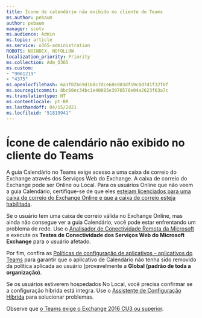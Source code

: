 ```yaml
---
title: Ícone de calendário não exibido no cliente do Teams
ms.author: pebaum
author: pebaum
manager: scotv
ms.audience: Admin
ms.topic: article
ms.service: o365-administration
ROBOTS: NOINDEX, NOFOLLOW
localization_priority: Priority
ms.collection: Adm_O365
ms.custom:
- "9001219"
- "4375"
ms.openlocfilehash: 6a3f02b69d160c7dce68ed03df59c0d7d1f32f0f
ms.sourcegitcommit: 8bc60ec34bc1e40685e3976576e04a2623f63a7c
ms.translationtype: HT
ms.contentlocale: pt-BR
ms.lasthandoff: 04/15/2021
ms.locfileid: "51819941"
---
```

# <a name="calendar-icon-not-showing-in-teams-client"></a>Ícone de calendário não exibido no cliente do Teams

A guia Calendário no Teams exige acesso a uma caixa de correio do Exchange através dos Serviços Web do Exchange. A caixa de correio do Exchange pode ser Online ou Local. Para os usuários Online que não veem a guia Calendário, certifique-se de que eles [estejam licenciados para uma caixa de correio do Exchange Online e que a caixa de correio esteja habilitada](https://docs.microsoft.com/exchange/recipients-in-exchange-online/create-user-mailboxes).

Se o usuário tem uma caixa de correio válida no Exchange Online, mas ainda não consegue ver a guia Calendário, você pode estar enfrentando um problema de rede. Use o [Analisador de Conectividade Remota da Microsoft](https://testconnectivity.microsoft.com/) e execute os **Testes de Conectividade dos Serviços Web do Microsoft Exchange** para o usuário afetado.

Por fim, confira as [Políticas de configuração de aplicativos – aplicativos do Teams](https://admin.teams.microsoft.com/policies/app-setup) para garantir que o aplicativo de Calendário não tenha sido removido da política aplicada ao usuário (provavelmente a **Global (padrão de toda a organização)**.

Se os usuários estiverem hospedados No Local, você precisa confirmar se a configuração híbrida está íntegra. Use o [Assistente de Configuração Híbrida](https://docs.microsoft.com/exchange/hybrid-deployment/hybrid-agent) para solucionar problemas.

Observe que [o Teams exige o Exchange 2016 CU3 ou superior](https://docs.microsoft.com/microsoftteams/exchange-teams-interact).
